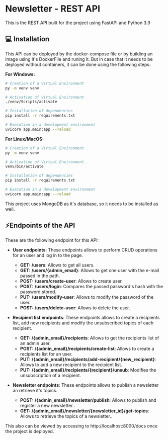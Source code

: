 # Newsletter - REST API

This is the REST API built for the project using FastAPI and Python 3.9

## 💻 Installation

This API can be deployed by the docker-compose file or by building an image using it's DockerFile and runing it. But in case that it needs to be deployed without containers, it can be done using the following steps:

**For Windows:**

```bash
# Creation of a Virtual Environment
py -m venv venv

# Activation of Virtual Environment
./venv/Scripts/activate

# Installation of dependencies
pip install -r requirements.txt

# Execution in a development environment
uvicorn app.main:app --reload
```

**For Linux/MacOS:**

```bash
# Creation of a Virtual Environment
py -m venv venv

# Activation of Virtual Environment
venv/bin/activate

# Installation of dependencies
pip install -r requirements.txt

# Execution in a development environment
uvicorn app.main:app --reload
```

This project uses MongoDB as it's database, so it needs to be installed as well.

## ⚡Endpoints of the API

These are the following endpoint for this API:

- **User endpoints**: These endpoints allows to perform CRUD operations for an user and log in to the page.

  - **GET: /users**: Allows to get all users.
  - **GET: /users/{admin_email}**: Allows to get one user with the e-mail passed in the path.
  - **POST: /users/create-user**: Allows to create user.
  - **POST: /users/login**: Compares the passed password's hash with the password stored.
  - **PUT: /users/modify-user**: Allows to modify the password of the user.
  - **POST: /users/delete-user**: Allows to delete the user.

- **Recipient list endpoints**: These endpoints allows to create a recipients list, add new recipients and modify the unsubscribed topics of each recipient.

  - **GET: /{admin_email}/recipients**: Allows to get the recipients list of an admin user.
  - **POST: /{admin_email}/recipients/create-list**: Allows to create a recipients list for an user.
  - **PUT: /{admin_email}/recipients/add-recipient/{new_recipient}**: Allows to add a new recipient to the recipient list.
  - **PUT: /{admin_email}/recipients/{recipient}/unsub**: Modifies the unsubscription of a recipient.

- **Newsletter endpoints**: These endpoints allows to publish a newsletter an retrieve it's topics.
  - **POST: /{admin_email}/newsletter/publish**: Allows to publish and register a new newsletter..
  - **GET: /{admin_email}/newsletter/{newsletter_id}/get-topics**: Allows to retrieve the topics of a newsletter..

This also can be viewed by accessing to http://localhost:8000/docs once the project is deployed.
